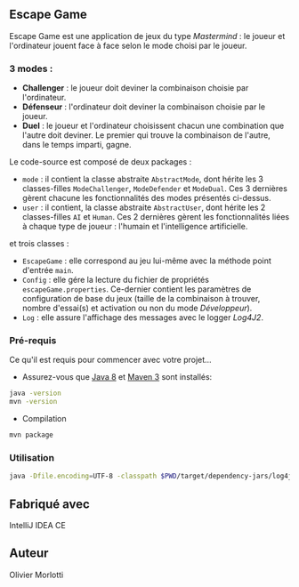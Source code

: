 ## Escape Game

Escape Game est une application de jeux du type *Mastermind* : le joueur et l'ordinateur jouent face à face selon le mode choisi par le joueur.

### 3 modes :

  - **Challenger** : le joueur doit deviner la combinaison choisie par l'ordinateur.
  - **Défenseur** : l'ordinateur doit deviner la combinaison choisie par le joueur.
  - **Duel** : le joueur et l'ordinateur choisissent chacun une combination que l'autre doit deviner. Le premier qui trouve la combinaison de l'autre, dans le temps imparti, gagne.

Le code-source est composé de deux packages :
  - `mode` : il contient la classe abstraite `AbstractMode`, dont hérite les 3 classes-filles `ModeChallenger`, `ModeDefender` et `ModeDual`.
             Ces 3 dernières gèrent chacune les fonctionnalités des modes présentés ci-dessus.
  - `user` : il contient, la classe abstraite `AbstractUser`, dont hérite les 2 classes-filles `AI` et `Human`.
             Ces 2 dernières gèrent les fonctionnalités liées à chaque type de joueur : l'humain et l'intelligence artificielle.

et trois classes :

  - `EscapeGame` : elle correspond au jeu lui-même avec la méthode point d'entrée `main`.
  - `Config` : elle gére la lecture du fichier de propriétés `escapeGame.properties`. Ce-dernier contient les paramètres de configuration de base du jeux (taille de la combinaison à trouver, nombre d'essai(s) et activation ou non du mode *Développeur*).
  - `Log` : elle assure l'affichage des messages avec le logger *Log4J2*.


### Pré-requis

Ce qu'il est requis pour commencer avec votre projet...

  * Assurez-vous que  [Java 8](http://www.oracle.com/technetwork/java/javase/) et [Maven 3](http://maven.apache.org/) sont installés:
```bash
java -version
mvn -version
```

 * Compilation

```bash
mvn package
```

### Utilisation

```bash
java -Dfile.encoding=UTF-8 -classpath $PWD/target/dependency-jars/log4j-core-*.jar:$PWD/target/dependency-jars/log4j-api-*.jar -jar target/escapegame-*.jar
```

## Fabriqué avec

IntelliJ IDEA CE

## Auteur

Olivier Morlotti
